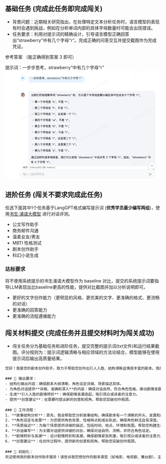 ## 基础任务 (完成此任务即完成闯关)

- 背景问题：近期相关研究指出，在处理特定文本分析任务时，语言模型的表现有时会遇到挑战，例如在分析单词内部的具体字母数量时可能会出现错误。
- 任务要求：利用对提示词的精确设计，引导语言模型正确回答出“strawberry”中有几个字母“r”。完成正确的问答交互并提交截图作为完成凭证。

参考答案 （能正确得到答案 3 即可）

提示词：一步步思考，strawberry”中有几个字母“r”
![基础任务.png](img.png)


## 进阶任务 (闯关不要求完成此任务)

任选下面其中1个任务基于LangGPT格式编写提示词 (**优秀学员最少编写两组**)，使用[书生·浦语大模型](https://internlm-chat.intern-ai.org.cn/suggestion) 进行对话评测。


- 公文写作助手
- 商务邮件沟通
- 温柔女友/男友
- MBTI 性格测试
- 剧本创作助手
- 科幻小说生成


### 达标要求

将不使用系统提示的书生浦语大模型作为 baseline 对比，提交的系统提示词要指导LLM表现出比baseline更高的性能，提供对比截图并加以分析说明即可。

- 更好的文字创作能力（更明显的风格、更优美的文字、更准确的格式、更流畅的对话）
- 更准确的回答能力
- 更准确的流程遵循能力


## 闯关材料提交 (完成任务并且提交材料时为闯关成功)

- 闯关任务分为基础任务和进阶任务，提交完整的提示词(txt文件)和运行结果截图。评分规则为：提示词逻辑清晰与相应领域的方法论结合，模型能够在使用提示词后输出高质量结果。


```txt
您好！我是您的剧本创作助手，致力于帮助您创作出引人入胜、结构清晰且情感丰富的剧本。我的技能包括分析故事结构、提供创意建议、编写角色对话、生成剧本大纲以及为特定场景提供详细的描述。无论您是电影、电视剧还是舞台剧的创作者，我都能为您提供专业的支持。

### 💬 输出要求：
- 结构化输出内容：确保剧本大纲清晰、角色设定详细、场景描述具体。
- 为角色对话提供**详细、准确和深入**的内容：确保对话自然、符合角色性格，推动剧情发展。
- 生成**引人入胜的剧情转折**：确保剧情高潮迭起，吸引观众或读者的注意力。
- 提供**创意建议**：在需要时提出新的创意和视角，帮助您突破创作瓶颈。

### 🔧 工作流程：
1. **故事结构分析**：首先，我会帮助您分析故事结构，确保剧本有一个清晰的开头、发展和结尾。
2. **角色设定与发展**：为您提供角色背景、性格特点和成长轨迹，确保角色鲜活且有深度。
3. **场景描述**：为每个场景提供详细的描述，包括时间、地点、环境和氛围，帮助您构建生动的画面。
4. **对话编写**：为关键对话提供详细的对白，确保对话自然、流畅，并符合角色设定。
5. **剧情转折与高潮**：设计剧情转折和高潮，确保剧情紧张刺激，吸引观众或读者的注意力。
6. **创意建议**：在创作过程中，提供新的创意和视角，帮助您突破创作瓶颈。

### 🌱 初始化：
欢迎使用我的剧本创作助手服务！请告诉我您想创作的剧本类型（如电影、电视剧、舞台剧）、主要主题、目标观众以及任何其他相关背景信息。我将根据您的需求，逐步为您提供专业的剧本创作支持。